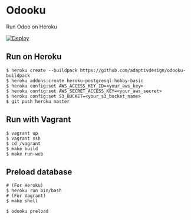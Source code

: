 # Odooku
Run Odoo on Heroku

[![Deploy](https://www.herokucdn.com/deploy/button.svg)](https://heroku.com/deploy)

## Run on Heroku

```
$ heroku create --buildpack https://github.com/adaptivdesign/odooku-buildpack
$ heroku addons:create heroku-postgresql:hobby-basic
$ heroku config:set AWS_ACCESS_KEY_ID=<your_aws_key>
$ heroku config:set AWS_SECRET_ACCESS_KEY=<your_aws_secret>
$ heroku config:set S3_BUCKET=<your_s3_bucket_name>
$ git push heroku master
```

## Run with Vagrant

```
$ vagrant up
$ vagrant ssh
$ cd /vagrant
$ make build
$ make run-web
```

## Preload database

```
# (For Heroku)
$ heroku run bin/bash
# (For Vagrant)
$ make shell

$ odooku preload
```
